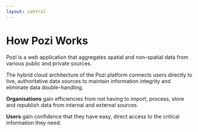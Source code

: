```yaml
---
layout: central
---
```


# How Pozi Works

Pozi is a web application that aggregates spatial and non-spatial data from various public and private sources.

The hybrid cloud architecture of the Pozi platform connects users directly to live, authoritative data sources to maintain information integrity and eliminate data double-handling.

**Organisations** gain efficiencies from not having to import, process, store and republish data from internal and external sources.

**Users** gain confidence that they have easy, direct access to the critical information they need.

